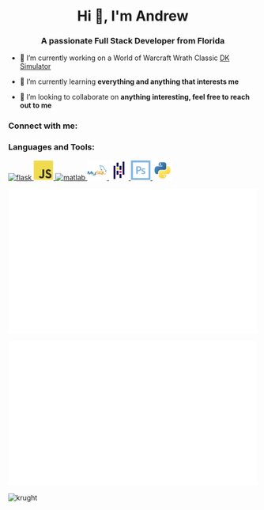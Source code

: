 <h1 align="center">Hi 👋, I'm Andrew</h1>
<h3 align="center">A passionate Full Stack Developer from Florida</h3>

- 🔭 I’m currently working on a World of Warcraft Wrath Classic [DK Simulator](https://github.com/Krught/dksim)

- 🌱 I’m currently learning **everything and anything that interests me**

- 💞️ I’m looking to collaborate on **anything interesting, feel free to reach out to me**

<h3 align="left">Connect with me:</h3>
<p align="left">
</p>

<h3 align="left">Languages and Tools:</h3>
<p align="left"> <a href="https://flask.palletsprojects.com/" target="_blank" rel="noreferrer"> <img src="https://www.vectorlogo.zone/logos/pocoo_flask/pocoo_flask-icon.svg" alt="flask" width="40" height="40"/> </a> <a href="https://developer.mozilla.org/en-US/docs/Web/JavaScript" target="_blank" rel="noreferrer"> <img src="https://raw.githubusercontent.com/devicons/devicon/master/icons/javascript/javascript-original.svg" alt="javascript" width="40" height="40"/> </a> <a href="https://www.mathworks.com/" target="_blank" rel="noreferrer"> <img src="https://upload.wikimedia.org/wikipedia/commons/2/21/Matlab_Logo.png" alt="matlab" width="40" height="40"/> </a> <a href="https://www.mysql.com/" target="_blank" rel="noreferrer"> <img src="https://raw.githubusercontent.com/devicons/devicon/master/icons/mysql/mysql-original-wordmark.svg" alt="mysql" width="40" height="40"/> </a> <a href="https://pandas.pydata.org/" target="_blank" rel="noreferrer"> <img src="https://raw.githubusercontent.com/devicons/devicon/2ae2a900d2f041da66e950e4d48052658d850630/icons/pandas/pandas-original.svg" alt="pandas" width="40" height="40"/> </a> <a href="https://www.photoshop.com/en" target="_blank" rel="noreferrer"> <img src="https://raw.githubusercontent.com/devicons/devicon/master/icons/photoshop/photoshop-line.svg" alt="photoshop" width="40" height="40"/> </a> <a href="https://www.python.org" target="_blank" rel="noreferrer"> <img src="https://raw.githubusercontent.com/devicons/devicon/master/icons/python/python-original.svg" alt="python" width="40" height="40"/> </a> </p>


<p><img align="center" src="https://raw.githubusercontent.com/krught/gituhbstatsphoto/master/generated/overview.svg#gh-light-mode-only" alt="krught" /></p>

<p><img align="center" src="https://raw.githubusercontent.com/krught/gituhbstatsphoto/master/generated/languages.svg#gh-light-mode-only" alt="krught" /></p>


<p><img align="center" src="https://github-readme-streak-stats.herokuapp.com/?user=krught&" alt="krught" /></p>

